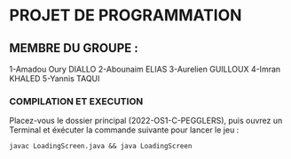 # PROJET DE PROGRAMMATION
## MEMBRE DU GROUPE : 
1-Amadou Oury DIALLO
2-Abounaim ELIAS
3-Aurelien GUILLOUX
4-Imran KHALED
5-Yannis TAQUI

### COMPILATION ET EXECUTION
Placez-vous le dossier principal (2022-OS1-C-PEGGLERS), puis ouvrez un Terminal et éxécuter la commande suivante
pour lancer le jeu : 
```shell
javac LoadingScreen.java && java LoadingScreen
``` 

